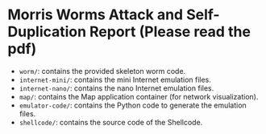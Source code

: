 # Morris Worms Attack and Self-Duplication Report (Please read the pdf)

- `worm/`: contains the provided skeleton worm code. 
- `internet-mini/`: contains the mini Internet emulation files.
- `internet-nano/`: contains the nano Internet emulation files. 
- `map/`: contains the Map application container (for network visualization).   
- `emulator-code/`: contains the Python code to generate the emulation files. 
- `shellcode/`: contains the source code of the Shellcode.

